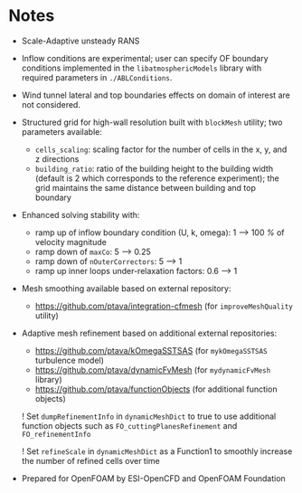 # Notes

* Scale-Adaptive unsteady RANS

* Inflow conditions are experimental; user can specify OF boundary conditions implemented in the `libatmosphericModels` library with required parameters in `./ABLConditions`.

* Wind tunnel lateral and top boundaries effects on domain of interest are not considered.

* Structured grid for high-wall resolution built with `blockMesh` utility; two parameters available:
    - `cells_scaling`: scaling factor for the number of cells in the x, y, and z directions
    - `building_ratio`: ratio of the building height to the building width (default is 2 which corresponds to the reference experiment); the grid maintains the same distance between building and top boundary

* Enhanced solving stability with:
    - ramp up of inflow boundary condition (U, k, omega): 1  --> 100 *%* of velocity magnitude
    - ramp down of `maxCo`: 5 --> 0.25 
    - ramp down of `nOuterCorrectors`: 5 --> 1
    - ramp up inner loops under-relaxation factors: 0.6 --> 1

* Mesh smoothing available based on external repository:
    - https://github.com/ptava/integration-cfmesh (for `improveMeshQuality` utility)

* Adaptive mesh refinement based on additional external repositories:
    - https://github.com/ptava/kOmegaSSTSAS (for `mykOmegaSSTSAS` turbulence model)
    - https://github.com/ptava/dynamicFvMesh (for `mydynamicFvMesh` library)
    - https://github.com/ptava/functionObjects (for additional function objects)

    ! Set `dumpRefinementInfo` in `dynamicMeshDict` to true to use additional function objects such as `FO_cuttingPlanesRefinement` and `FO_refinementInfo`

    ! Set `refineScale` in `dynamicMeshDict` as a Function1 to smoothly increase the number of refined cells over time


* Prepared for OpenFOAM by ESI-OpenCFD and OpenFOAM Foundation


